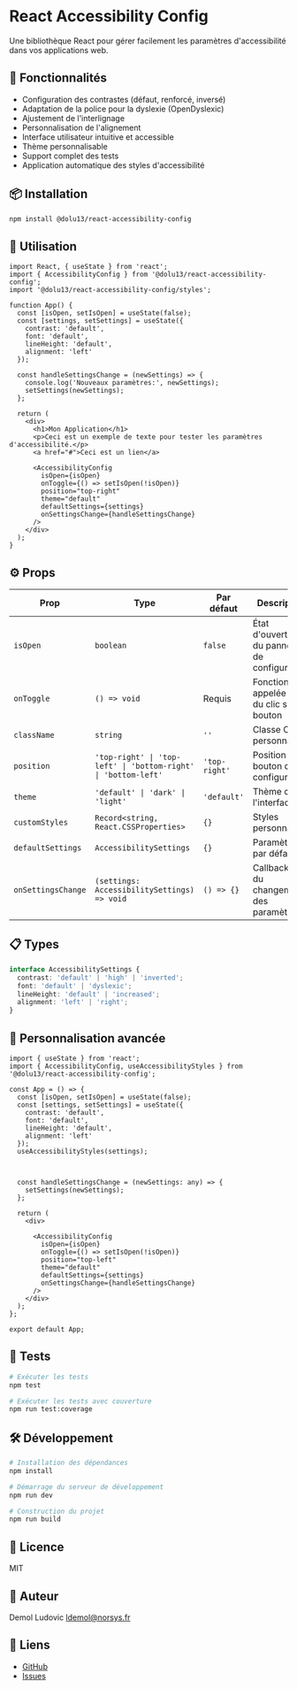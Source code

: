  # React Accessibility Config

Une bibliothèque React pour gérer facilement les paramètres d'accessibilité dans vos applications web.

## 🚀 Fonctionnalités

- Configuration des contrastes (défaut, renforcé, inversé)
- Adaptation de la police pour la dyslexie (OpenDyslexic)
- Ajustement de l'interlignage
- Personnalisation de l'alignement
- Interface utilisateur intuitive et accessible
- Thème personnalisable
- Support complet des tests
- Application automatique des styles d'accessibilité

## 📦 Installation

```bash
npm install @dolu13/react-accessibility-config
```

## 🎯 Utilisation

```tsx
import React, { useState } from 'react';
import { AccessibilityConfig } from '@dolu13/react-accessibility-config';
import '@dolu13/react-accessibility-config/styles';

function App() {
  const [isOpen, setIsOpen] = useState(false);
  const [settings, setSettings] = useState({
    contrast: 'default',
    font: 'default',
    lineHeight: 'default',
    alignment: 'left'
  });

  const handleSettingsChange = (newSettings) => {
    console.log('Nouveaux paramètres:', newSettings);
    setSettings(newSettings);
  };

  return (
    <div>
      <h1>Mon Application</h1>
      <p>Ceci est un exemple de texte pour tester les paramètres d'accessibilité.</p>
      <a href="#">Ceci est un lien</a>
      
      <AccessibilityConfig
        isOpen={isOpen}
        onToggle={() => setIsOpen(!isOpen)}
        position="top-right"
        theme="default"
        defaultSettings={settings}
        onSettingsChange={handleSettingsChange}
      />
    </div>
  );
}
```

## ⚙️ Props

| Prop | Type | Par défaut | Description |
|------|------|------------|-------------|
| `isOpen` | `boolean` | `false` | État d'ouverture du panneau de configuration |
| `onToggle` | `() => void` | Requis | Fonction appelée lors du clic sur le bouton |
| `className` | `string` | `''` | Classe CSS personnalisée |
| `position` | `'top-right' \| 'top-left' \| 'bottom-right' \| 'bottom-left'` | `'top-right'` | Position du bouton de configuration |
| `theme` | `'default' \| 'dark' \| 'light'` | `'default'` | Thème de l'interface |
| `customStyles` | `Record<string, React.CSSProperties>` | `{}` | Styles personnalisés |
| `defaultSettings` | `AccessibilitySettings` | `{}` | Paramètres par défaut |
| `onSettingsChange` | `(settings: AccessibilitySettings) => void` | `() => {}` | Callback lors du changement des paramètres |

## 📋 Types

```typescript
interface AccessibilitySettings {
  contrast: 'default' | 'high' | 'inverted';
  font: 'default' | 'dyslexic';
  lineHeight: 'default' | 'increased';
  alignment: 'left' | 'right';
}
```

## 🎨 Personnalisation avancée

```tsx
import { useState } from 'react';
import { AccessibilityConfig, useAccessibilityStyles } from '@dolu13/react-accessibility-config';

const App = () => {
  const [isOpen, setIsOpen] = useState(false);
  const [settings, setSettings] = useState({
    contrast: 'default',
    font: 'default',
    lineHeight: 'default',
    alignment: 'left'
  });
  useAccessibilityStyles(settings);



  const handleSettingsChange = (newSettings: any) => {
    setSettings(newSettings);
  };

  return (
    <div>

      <AccessibilityConfig
        isOpen={isOpen}
        onToggle={() => setIsOpen(!isOpen)}
        position="top-left"
        theme="default" 
        defaultSettings={settings}
        onSettingsChange={handleSettingsChange}
      />
    </div>
  );
};

export default App;
```

## 🧪 Tests

```bash
# Exécuter les tests
npm test

# Exécuter les tests avec couverture
npm run test:coverage
```

## 🛠️ Développement

```bash
# Installation des dépendances
npm install

# Démarrage du serveur de développement
npm run dev

# Construction du projet
npm run build
```

## 📝 Licence

MIT

## 👥 Auteur

Demol Ludovic <ldemol@norsys.fr>

## 🔗 Liens

- [GitHub](https://github.com/Dolu13/react-accessibility-config)
- [Issues](https://github.com/Dolu13/react-accessibility-config/issues)